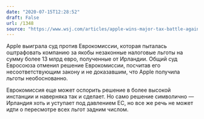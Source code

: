 ```yaml
---
date: "2020-07-15T12:28:52"
draft: False
url: /1348
source: "https://www.wsj.com/articles/apple-wins-major-tax-battle-against-eu-11594804634?mod=hp_lead_pos1"
---
```


Apple выиграла суд против Еврокомиссии, которая пыталась оштрафовать компанию за якобы незаконные налоговые льготы на сумму более 13 млрд евро, полученные от Ирландии. Общий суд Евросоюза отменил решение Еврокомиссии, посчитав его несоответствующим закону и не доказавшим, что Apple получила льготы необоснованно.

Еврокомиссия еще может оспорить решение в более высокой инстанции и наверняка так и сделает. Но само решение символично — Ирландия хоть и уступает под давлением ЕС, но все же речь не может идти о пересмотре всех льгот задним числом.
